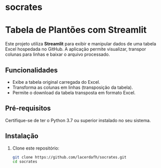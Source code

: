 # socrates

# Tabela de Plantões com Streamlit

Este projeto utiliza **Streamlit** para exibir e manipular dados de uma tabela Excel hospedada no GitHub. A aplicação permite visualizar, transpor colunas para linhas e baixar o arquivo processado.

## Funcionalidades

- Exibe a tabela original carregada do Excel.
- Transforma as colunas em linhas (transposição da tabela).
- Permite o download da tabela transposta em formato Excel.

## Pré-requisitos

Certifique-se de ter o Python 3.7 ou superior instalado no seu sistema.

## Instalação

1. Clone este repositório:
   ```bash
   git clone https://github.com/lacerdafh/socrates.git
   cd socrates
